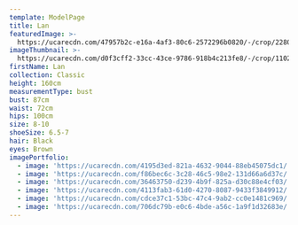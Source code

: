 ```yaml
---
template: ModelPage
title: Lan
featuredImage: >-
  https://ucarecdn.com/47957b2c-e16a-4af3-80c6-2572296b0820/-/crop/2280x1217/0,52/-/preview/
imageThumbnail: >-
  https://ucarecdn.com/d0f3cff2-33cc-43ce-9786-918b4c213fe8/-/crop/1102x1331/718,111/-/preview/
firstName: Lan
collection: Classic
height: 160cm
measurementType: bust
bust: 87cm
waist: 72cm
hips: 100cm
size: 8-10
shoeSize: 6.5-7
hair: Black
eyes: Brown
imagePortfolio:
  - image: 'https://ucarecdn.com/4195d3ed-821a-4632-9044-88eb45075dc1/'
  - image: 'https://ucarecdn.com/f86bec6c-3c28-46c5-98e2-131d66a6d37c/'
  - image: 'https://ucarecdn.com/36463750-d239-4b9f-825a-d30c88e4cf03/'
  - image: 'https://ucarecdn.com/4113fab3-61d0-4270-8087-9433f3849912/'
  - image: 'https://ucarecdn.com/cdce37c1-53bc-47c4-9ab2-cc0e1481c969/'
  - image: 'https://ucarecdn.com/706dc79b-e0c6-4bde-a56c-1a9f1d32683e/'
---
```


